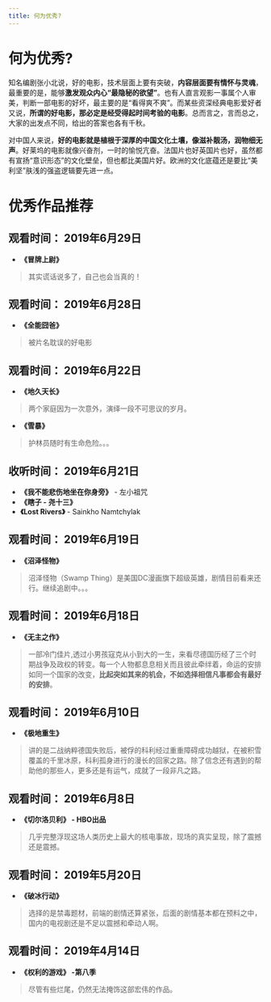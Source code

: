 ```yaml
---
title: 何为优秀?
---
```


# 何为优秀?

知名编剧张小北说，好的电影，技术层面上要有突破，**内容层面要有情怀与灵魂**，最重要的是，能够**激发观众内心“最隐秘的欲望”**。也有人直言观影一事属个人审美，判断一部电影的好坏，最主要的是“看得爽不爽”。而某些资深经典电影爱好者又说，**所谓的好电影，那必定是经受得起时间考验的电影**。总而言之，言而总之，大家的出发点不同，给出的答案也各有千秋。

对中国人来说，**好的电影就是植根于深厚的中国文化土壤，像滋补靓汤，润物细无声**。好莱坞的电影就像兴奋剂，一时的愉悦亢奋。法国片也好英国片也好，虽然都有宣扬“意识形态”的文化壁垒，但也都比美国片好。欧洲的文化底蕴还是要比“美利坚”肤浅的强盗逻辑要先进一点。

# 优秀作品推荐

## 观看时间： 2019年6月29日

- **《冒牌上尉》**
> 其实谎话说多了，自己也会当真的！

## 观看时间： 2019年6月28日

- **《全能囧爸》** 
> 被片名耽误的好电影

## 观看时间： 2019年6月22日

- **《地久天长》**  
> 两个家庭因为一次意外，演绎一段不可思议的岁月。
- **《雪暴》**
> 护林员随时有生命危险。。。

## 收听时间： 2019年6月21日

- **《我不能悲伤地坐在你身旁》** - 左小祖咒
- **《瞎子 - 尧十三》**
- **《Lost Rivers》**  - Sainkho Namtchylak

## 观看时间： 2019年6月19日

- **《沼泽怪物》**
> 沼泽怪物（Swamp Thing）是美国DC漫画旗下超级英雄，剧情目前看来还行。继续追剧中。。。

## 观看时间： 2019年6月18日

- **《无主之作》**
> 一部冷门佳片,透过小男孩寇克从小到大的一生，来看尽德国历经了三个时期战争及政权的转变。每一个人物都息息相关而且彼此牵绊着，命运的安排如同一个国家的改变，**比起突如其来的机会，不如选择相信凡事都会有最好的安排**。

## 观看时间： 2019年6月10日

- **《极地重生》**
> 讲的是二战纳粹德国失败后，被俘的科利经过重重障碍成功越狱，在被积雪覆盖的千里冰原，科利孤身进行的漫长的回家之路。除了信念还有遇到的帮助他的那些人，更多还是有运气，成就了一段非凡之路。

## 观看时间： 2019年6月8日

- **《切尔洛贝利》 - HBO出品**
> 几乎完整浮现这场人类历史上最大的核电事故，现场的真实呈现，除了震撼还是震撼。

## 观看时间： 2019年5月20日

- **《破冰行动》**
> 选择的是禁毒题材，前端的剧情还算紧张，后面的剧情基本都在预料之中，国内的电视剧还是不足以震撼和牵动人啊。


## 观看时间： 2019年4月14日

-  **《权利的游戏》 -第八季**
> 尽管有些烂尾，仍然无法掩饰这部宏伟的作品。
